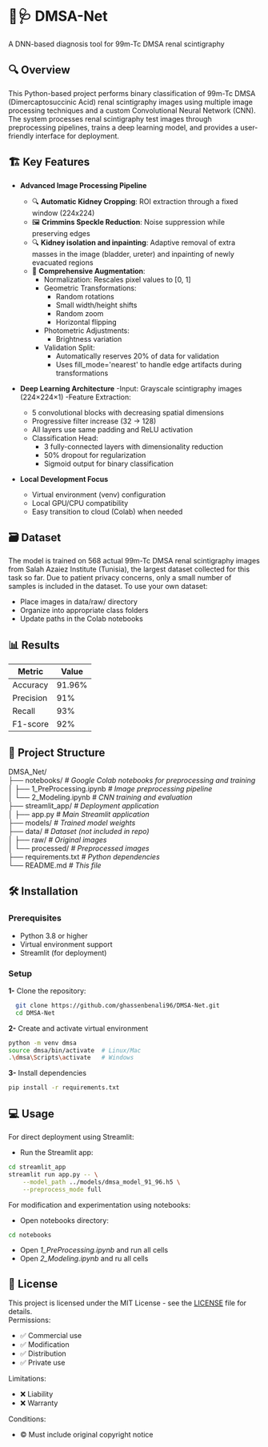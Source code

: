 # 🫘🩺 DMSA-Net
A DNN-based diagnosis tool for 99m-Tc DMSA renal scintigraphy

## 🔍 Overview
This Python-based project performs binary classification of 99m-Tc DMSA (Dimercaptosuccinic Acid) renal scintigraphy images using multiple image processing techniques and a custom Convolutional Neural Network (CNN). The system processes renal scintigraphy test images through preprocessing pipelines, trains a deep learning model, and provides a user-friendly interface for deployment.

## 🏗️ Key Features

- **Advanced Image Processing Pipeline**
  - 🔍 **Automatic Kidney Cropping**: ROI extraction through a fixed window (224x224)
  - 🖼️ **Crimmins Speckle Reduction**: Noise suppression while preserving edges
  - 🔍 **Kidney isolation and inpainting**: Adaptive removal of extra masses in the image (bladder, ureter) and inpainting of newly evacuated regions
  - 🔄 **Comprehensive Augmentation**:
    - Normalization: Rescales pixel values to [0, 1]
    - Geometric Transformations:  
      - Random rotations  
      - Small width/height shifts  
      - Random zoom  
      - Horizontal flipping  
    - Photometric Adjustments:  
      - Brightness variation  
    - Validation Split:  
      - Automatically reserves 20% of data for validation  
      - Uses fill_mode='nearest' to handle edge artifacts during transformations  

- **Deep Learning Architecture**
  -Input: Grayscale scintigraphy images (224×224×1)
  -Feature Extraction:
    - 5 convolutional blocks with decreasing spatial dimensions
    - Progressive filter increase (32 → 128)
    - All layers use same padding and ReLU activation
  - Classification Head:
    - 3 fully-connected layers with dimensionality reduction
    - 50% dropout for regularization
    - Sigmoid output for binary classification

- **Local Development Focus**
  - Virtual environment (venv) configuration
  - Local GPU/CPU compatibility
  - Easy transition to cloud (Colab) when needed

## 🗃️ Dataset
The model is trained on 568 actual 99m-Tc DMSA renal scintigraphy images from Salah Azaiez Institute (Tunisia), the largest dataset collected for this task so far. Due to patient privacy concerns, only a small number of samples is included in the dataset. To use your own dataset:  
- Place images in data/raw/ directory  
- Organize into appropriate class folders  
- Update paths in the Colab notebooks

## 📊 Results

| Metric             | Value                 |
| ----------------- | ----------------------|
| Accuracy |      91.96%       |
| Precision |      91%       |
| Recall |      93%       |
| F1-score |       92%      |


## 📂 Project Structure
DMSA_Net/  
├── notebooks/            *# Google Colab notebooks for preprocessing and training*  
│   ├── 1_PreProcessing.ipynb     *# Image preprocessing pipeline*  
│   └── 2_Modeling.ipynb    *# CNN training and evaluation*  
├── streamlit_app/              *# Deployment application*  
│   ├── app.py                  *# Main Streamlit application*  
├── models/                     *# Trained model weights*  
├── data/                       *# Dataset (not included in repo)*  
│   ├── raw/                   *# Original images*  
│   └── processed/             *# Preprocessed images*  
├── requirements.txt            *# Python dependencies*  
└── README.md                   *# This file*

## 🛠️ Installation
### Prerequisites
- Python 3.8 or higher
- Virtual environment support
- Streamlit (for deployment)

### Setup 
**1-**  Clone the repository: 

```bash
  git clone https://github.com/ghassenbenali96/DMSA-Net.git
  cd DMSA-Net
```

**2-** Create and activate virtual environment  
```bash
python -m venv dmsa
source dmsa/bin/activate  # Linux/Mac
.\dmsa\Scripts\activate   # Windows
```

**3-** Install dependencies  
```bash
pip install -r requirements.txt
```

## 💻 Usage
For direct deployment using Streamlit:  
- Run the Streamlit app:
```bash
cd streamlit_app
streamlit run app.py -- \
    --model_path ../models/dmsa_model_91_96.h5 \
    --preprocess_mode full
```

For modification and experimentation using notebooks:
- Open notebooks directory:
```bash
cd notebooks
```
- Open *1_PreProcessing.ipynb* and run all cells
- Open *2_Modeling.ipynb* and ru all cells


## 📜 License
This project is licensed under the MIT License - see the [LICENSE](https://choosealicense.com/licenses/mit/) file for details.  
Permissions: 
  - ✅ Commercial use  
  - ✅ Modification  
  - ✅ Distribution  
  - ✅ Private use

Limitations:  
  - ❌ Liability  
  - ❌ Warranty

Conditions:  
  - ©️ Must include original copyright notice
